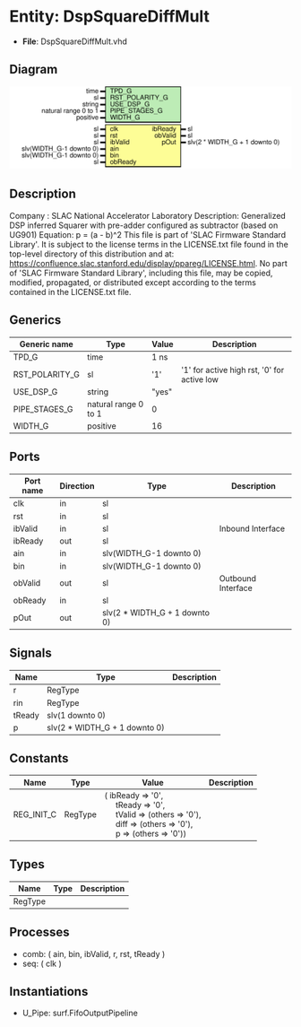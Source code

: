 # Entity: DspSquareDiffMult

- **File**: DspSquareDiffMult.vhd
## Diagram

![Diagram](DspSquareDiffMult.svg "Diagram")
## Description

Company    : SLAC National Accelerator Laboratory
Description: Generalized DSP inferred Squarer with pre-adder
             configured as subtractor (based on UG901)
Equation: p = (a - b)^2
This file is part of 'SLAC Firmware Standard Library'.
It is subject to the license terms in the LICENSE.txt file found in the
top-level directory of this distribution and at:
   https://confluence.slac.stanford.edu/display/ppareg/LICENSE.html.
No part of 'SLAC Firmware Standard Library', including this file,
may be copied, modified, propagated, or distributed except according to
the terms contained in the LICENSE.txt file.
## Generics

| Generic name   | Type                 | Value | Description                                 |
| -------------- | -------------------- | ----- | ------------------------------------------- |
| TPD_G          | time                 | 1 ns  |                                             |
| RST_POLARITY_G | sl                   | '1'   | '1' for active high rst, '0' for active low |
| USE_DSP_G      | string               | "yes" |                                             |
| PIPE_STAGES_G  | natural range 0 to 1 | 0     |                                             |
| WIDTH_G        | positive             | 16    |                                             |
## Ports

| Port name | Direction | Type                          | Description        |
| --------- | --------- | ----------------------------- | ------------------ |
| clk       | in        | sl                            |                    |
| rst       | in        | sl                            |                    |
| ibValid   | in        | sl                            | Inbound Interface  |
| ibReady   | out       | sl                            |                    |
| ain       | in        | slv(WIDTH_G-1 downto 0)       |                    |
| bin       | in        | slv(WIDTH_G-1 downto 0)       |                    |
| obValid   | out       | sl                            | Outbound Interface |
| obReady   | in        | sl                            |                    |
| pOut      | out       | slv(2 * WIDTH_G + 1 downto 0) |                    |
## Signals

| Name   | Type                          | Description |
| ------ | ----------------------------- | ----------- |
| r      | RegType                       |             |
| rin    | RegType                       |             |
| tReady | slv(1 downto 0)               |             |
| p      | slv(2 * WIDTH_G + 1 downto 0) |             |
## Constants

| Name       | Type    | Value                                                                                                                                                                                                                                                                                                | Description |
| ---------- | ------- | ---------------------------------------------------------------------------------------------------------------------------------------------------------------------------------------------------------------------------------------------------------------------------------------------------- | ----------- |
| REG_INIT_C | RegType |  (       ibReady => '0',<br><span style="padding-left:20px">       tReady  => '0',<br><span style="padding-left:20px">       tValid  => (others => '0'),<br><span style="padding-left:20px">       diff    => (others => '0'),<br><span style="padding-left:20px">       p       => (others => '0')) |             |
## Types

| Name    | Type | Description |
| ------- | ---- | ----------- |
| RegType |      |             |
## Processes
- comb: ( ain, bin, ibValid, r, rst, tReady )
- seq: ( clk )
## Instantiations

- U_Pipe: surf.FifoOutputPipeline
